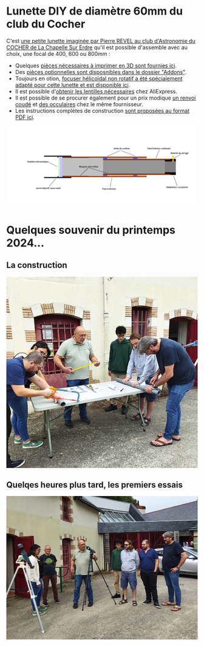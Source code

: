 # Lunette DIY de diamètre 60mm du club du Cocher

C'est [une petite lunette imaginée par Pierre REVEL au club d'Astronomie du COCHER de La Chapelle Sur Erdre](https://www.le-cocher.org/articles.php?pg=art184) qu'il est possible d'assemble avec au choix, une focal de 400, 600 ou 800mm :
- Quelques [pièces nécessaires à imprimer en 3D sont fournies ici](./3D-Print-Components/).
- Des [pièces optionnelles sont disposnibles dans le dossier "Addons"](./Addons).
- Toujours en otion, [focuser hélicoïdal non rotatif a été spécialement adapté pour cette lunette et est disponible ici](./Focuser/).
- Il est possible d'[obtenir les lentilles nécessaires](https://fr.aliexpress.com/item/1005003785177958.html) chez AliExpress.
- Il est possible de se procurer également pour un prix modique [un renvoi coudé](https://fr.aliexpress.com/item/1005005786284500.html) et [des occulaires](https://fr.aliexpress.com/item/32788041500.html) chez le même fournisseur.
- Les instructions complètes de construction [sont proposées au format PDF ici](./Construction_lunettes_DIY.pdf).

![Plan général](./PLAN_lunettes_DIY.png)

# Quelques souvenir du printemps 2024...

## La construction
![](./G2_20240525_144823.jpg)

## Quelqes heures plus tard, les premiers essais
![](./G2_20240525_165824.jpg)
